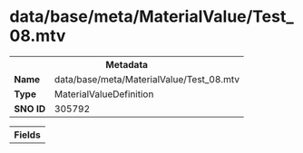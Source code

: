 <h1>data/base/meta/MaterialValue/Test_08.mtv</h1><table><tr><th colspan="100%">Metadata</th></tr><tr><td><b>Name</b></td><td>data/base/meta/MaterialValue/Test_08.mtv</td></tr><tr><td><b>Type</b></td><td>MaterialValueDefinition</td></tr><tr><td><b>SNO ID</b></td><td>305792</td></tr></table>

<table><tr><th colspan="100%">Fields</th></tr></table>


